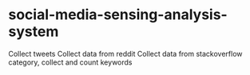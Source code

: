 # social-media-sensing-analysis-system
Collect tweets
Collect data from reddit
Collect data from stackoverflow
category, collect and count keywords
